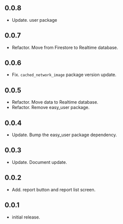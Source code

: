 ## 0.0.8
* Update. user package

## 0.0.7
* Refactor. Move from Firestore to Realtime database.

## 0.0.6
* Fix. `cached_network_image` package version update.

## 0.0.5
* Refactor. Move data to Realtime database.
* Refactor. Remove easy_user package.

## 0.0.4
* Update. Bump the easy_user package dependency.

## 0.0.3
* Update. Document update.

## 0.0.2
* Add. report button and report list screen.

## 0.0.1
* initial release.
